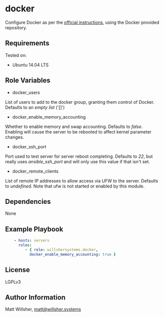 docker
======

Configure Docker as per the [official instructions](https://docs.docker.com/installation/ubuntulinux/#ubuntu-trusty-1404-lts-64-bit),
using the Docker provided repository.

Requirements
------------

Tested on:

* Ubuntu 14.04 LTS

Role Variables
--------------

* docker_users

List of users to add to the docker group, granting them control of Docker.
Defaults to an *empty list* ('[]')

* docker_enable_memory_accounting

Whether to enable memory and swap accounting. Defaults to *false*. Enabling will
cause the server to be rebooted to affect kernel parameter changes.

* docker_ssh_port

Port used to test server for server reboot completing. Defaults to *22*, but
really uses *ansible_ssh_port* and will only use this value if that isn't set.

* docker_remote_clients

List of remote IP addresses to allow access via UFW to the server. Defaults to
*undefined*. Note that ufw is not started or enabled by this module.

Dependencies
------------

None

Example Playbook
----------------

```yaml
    - hosts: servers
      roles:
         - { role: willshersystems.docker,
           docker_enable_memory_accounting: true }
```

License
-------

LGPLv3

Author Information
------------------

Matt Willsher, matt@willsher.systems
